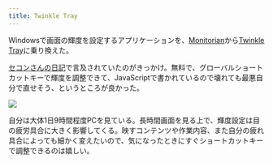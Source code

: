 ```yaml
---
title: Twinkle Tray
---
```

Windowsで画面の輝度を設定するアプリケーションを、[Monitorian](https://apps.microsoft.com/store/detail/monitorian/9NW33J738BL0)から[Twinkle Tray](https://apps.microsoft.com/store/detail/twinkle-tray-brightness-slider/9PLJWWSV01LK)に乗り換えた。

[セコンさんの日記](https://secon.dev/entry/2022/06/02/210000/)で言及されていたのがきっかけ。無料で、グローバルショートカットキーで輝度を調整できて、JavaScriptで書かれているので壊れても最悪自分で直せそう、というところが良かった。

![](https://lh3.googleusercontent.com/docs/ADP-6oFfXmdNyUSNpZ53Uca-C2WJb0qPQIP6s8qpLlssvIV3PYFUVOJpCpzDB_KClSPBsqFsAmpe6bwgIahDWzImJxYwkwp4qQyLkXjHx2VPM2OlAhQRODubG9DqVs0gPOMAZIwnS_-WBzXeg3cjxzuCZlmxlDwLRzLVHxk1-JJINw2yTwywwjVqYeCcr0pIlI0hNtlR9XjmmKFxKn_wGd7wWdo3pn1QZztNGaC7-AXn84pdYOF87Zmqw7z6g0hJrrNtTdfLm_QQqvMyKr4nVlnDfwcUH2Q_7ebB6dtJMkwrsCE0FdnbbwHlWeLWxE8IOCi_Fe75OZw1csWxC3Un-MgcbcH_p7pZySn4thX1U_E1YLxZcG9FaiSH0yioh-neGMUzSmYujPRs-tBZXPJ3DqESDC9xld6G77TnWdY-YHTZRHhPOzdifV5VqYs5qxJJpfkvTCXJa2E1npvynr-OMvH0XwdRHe1ub5weYXa4rYhc1CpK7ROlHujDVMGsboDZ800kSIhbTKeRCiHeuipl1j3tmYMnNyGjoCpGBd2Df6Uuldu8M-GzQdYWQFQQYMkbHMqQaOBALPodebCFQxz13KKkOQErFv1-orvGWwi7IOWYsNP3yl6MhzNzYXrUlRhMHgQY-TyY_UDiSVjSODARPlGs8SEr9XLVW1M42oicrepofv0nct6cn9Rv1BRpJiGA0fhQg9Qur3rs_FE10DLRHrcjLpLWa2t5FRq-PvW-gcaqO-REIsMqwUj7eEUmorkEEw9KWVqFPUrGDoPeiCP7kmayC0kt3aQq9ZEgHHGvrMqByeaQ2J3_6WGEl2ZRbQW_IqdEJG-a3IiLmTb_Jtcujv0k8imA4ukxlxKcyfkQ3hQf-yyMRk6qeAdSXpqZKKQGygj3h23TpTUkT4sxWL44LJbXcZ3Amv2adMR0Se7SPwX66lx6EZFpiJB7RvrftbAi6qm1J7WedOnKW8oGvHrLoTUOSKYxv3WPRaZDuynmueErEqTuvC3WzadrVD2wHNobeuWIuT3DETS3nY0JI94AmRBewcq4ih-VSlUt8WLEIiZmuVeW5B-x7k4dJEapc1s9Q7iJXFuJ6kIy96iP6egX6pAee4FIdKzG7eNqcYbeEaKA3piwYNWSCOqagragndKxernMN4yJt8bERD-d9Jq62rqY067RDxwZaTB-qhyIyb3JJeFJBn9m3l5F_Cjmvtqpoi7jz7KYPg9mY_nK-PcSBpy_1phsxOn4-j_cR59EW1twBVI31tAX)

自分は大体1日9時間程度PCを見ている。長時間画面を見る上で、輝度設定は目の疲労具合に大きく影響してくる。映すコンテンツや作業内容、また自分の疲れ具合によっても細かく変えたいので、気になったときにすぐショートカットキーで調整できるのは嬉しい。
